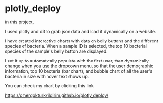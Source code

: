 # plotly_deploy

In this project, 

I used plotly and d3 to grab json data and load it dynamically on a website.

I have created interactive charts with data on belly buttons and the different species of bacteria. When a sample ID is selected, the top 10 bacterial species of the sample's belly button are displayed.

I set it up to automatically populate with the first user, then dynamically change when you use the dropdown menu, so that the user demographic information, top 10 bacteria (bar chart), and bubble chart of all the user's bacteria in size with hover text shows up.


You can check my chart by clicking this link.

https://omergokturkyildirim.github.io/plotly_deploy/


